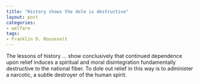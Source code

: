 ```yaml
---
title: "History shows the dole is destructive"
layout: post
categories:
- welfare
tags:
- Franklin D. Roosevelt
---
```


The lessons of history ... show conclusively that continued dependence upon relief induces a spiritual and moral disintegration fundamentally destructive to the national fiber. To dole out relief in this way is to administer a narcotic, a subtle destroyer of the human spirit.